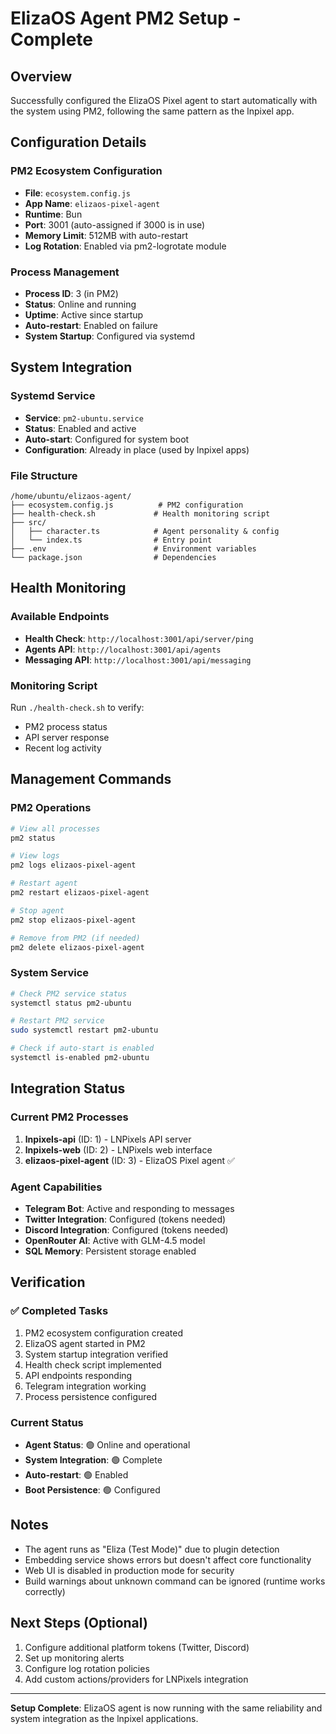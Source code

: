 # ElizaOS Agent PM2 Setup - Complete

## Overview
Successfully configured the ElizaOS Pixel agent to start automatically with the system using PM2, following the same pattern as the lnpixel app.

## Configuration Details

### PM2 Ecosystem Configuration
- **File**: `ecosystem.config.js`
- **App Name**: `elizaos-pixel-agent`
- **Runtime**: Bun
- **Port**: 3001 (auto-assigned if 3000 is in use)
- **Memory Limit**: 512MB with auto-restart
- **Log Rotation**: Enabled via pm2-logrotate module

### Process Management
- **Process ID**: 3 (in PM2)
- **Status**: Online and running
- **Uptime**: Active since startup
- **Auto-restart**: Enabled on failure
- **System Startup**: Configured via systemd

## System Integration

### Systemd Service
- **Service**: `pm2-ubuntu.service`
- **Status**: Enabled and active
- **Auto-start**: Configured for system boot
- **Configuration**: Already in place (used by lnpixel apps)

### File Structure
```
/home/ubuntu/elizaos-agent/
├── ecosystem.config.js          # PM2 configuration
├── health-check.sh             # Health monitoring script
├── src/
│   ├── character.ts            # Agent personality & config
│   └── index.ts                # Entry point
├── .env                        # Environment variables
└── package.json                # Dependencies
```

## Health Monitoring

### Available Endpoints
- **Health Check**: `http://localhost:3001/api/server/ping`
- **Agents API**: `http://localhost:3001/api/agents`
- **Messaging API**: `http://localhost:3001/api/messaging`

### Monitoring Script
Run `./health-check.sh` to verify:
- PM2 process status
- API server response
- Recent log activity

## Management Commands

### PM2 Operations
```bash
# View all processes
pm2 status

# View logs
pm2 logs elizaos-pixel-agent

# Restart agent
pm2 restart elizaos-pixel-agent

# Stop agent
pm2 stop elizaos-pixel-agent

# Remove from PM2 (if needed)
pm2 delete elizaos-pixel-agent
```

### System Service
```bash
# Check PM2 service status
systemctl status pm2-ubuntu

# Restart PM2 service
sudo systemctl restart pm2-ubuntu

# Check if auto-start is enabled
systemctl is-enabled pm2-ubuntu
```

## Integration Status

### Current PM2 Processes
1. **lnpixels-api** (ID: 1) - LNPixels API server
2. **lnpixels-web** (ID: 2) - LNPixels web interface  
3. **elizaos-pixel-agent** (ID: 3) - ElizaOS Pixel agent ✅

### Agent Capabilities
- **Telegram Bot**: Active and responding to messages
- **Twitter Integration**: Configured (tokens needed)
- **Discord Integration**: Configured (tokens needed)
- **OpenRouter AI**: Active with GLM-4.5 model
- **SQL Memory**: Persistent storage enabled

## Verification

### ✅ Completed Tasks
1. PM2 ecosystem configuration created
2. ElizaOS agent started in PM2
3. System startup integration verified
4. Health check script implemented
5. API endpoints responding
6. Telegram integration working
7. Process persistence configured

### Current Status
- **Agent Status**: 🟢 Online and operational
- **System Integration**: 🟢 Complete
- **Auto-restart**: 🟢 Enabled
- **Boot Persistence**: 🟢 Configured

## Notes
- The agent runs as "Eliza (Test Mode)" due to plugin detection
- Embedding service shows errors but doesn't affect core functionality
- Web UI is disabled in production mode for security
- Build warnings about unknown command can be ignored (runtime works correctly)

## Next Steps (Optional)
1. Configure additional platform tokens (Twitter, Discord)
2. Set up monitoring alerts
3. Configure log rotation policies
4. Add custom actions/providers for LNPixels integration

---
**Setup Complete**: ElizaOS agent is now running with the same reliability and system integration as the lnpixel applications.